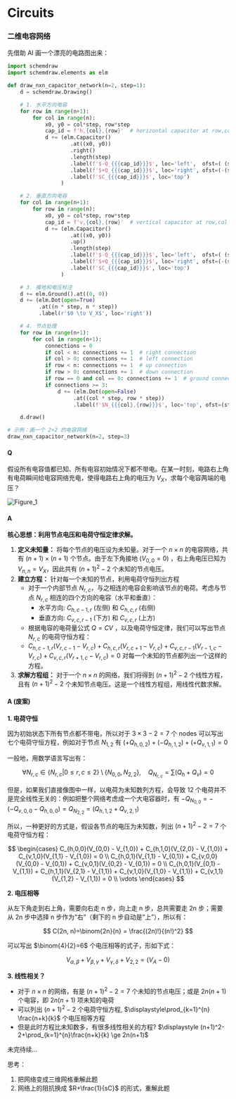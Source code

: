 # Circuits


### 二维电容网络

先借助 AI 画一个漂亮的电路图出来：

```python
import schemdraw
import schemdraw.elements as elm

def draw_nxn_capacitor_network(n=2, step=1):
    d = schemdraw.Drawing()

    # 1. 水平方向电容
    for row in range(n+1):
        for col in range(n):
            x0, y0 = col*step, row*step
            cap_id = f'h,{col},{row}'  # horizontal capacitor at row,col
            d += (elm.Capacitor()
                    .at((x0, y0))
                    .right()
                    .length(step)
                    .label(f'$-Q_{{{cap_id}}}$', loc='left',  ofst=( (step/2-0.2), step/10))
                    .label(f'$+Q_{{{cap_id}}}$', loc='right', ofst=(-(step/2-0.2), step/10))
                    .label(f'$C_{{{cap_id}}}$', loc='top')
                 )

    # 2. 垂直方向电容
    for col in range(n+1):
        for row in range(n):
            x0, y0 = col*step, row*step
            cap_id = f'v,{col},{row}'  # vertical capacitor at row,col
            d += (elm.Capacitor()
                    .at((x0, y0))
                    .up()
                    .length(step)
                    .label(f'$-Q_{{{cap_id}}}$', loc='left',  ofst=( (step/2-0.2), step/5))
                    .label(f'$+Q_{{{cap_id}}}$', loc='right', ofst=(-(step/2-0.2), step/5))
                    .label(f'$C_{{{cap_id}}}$', loc='top')
                 )

    # 3. 接地和电压标注
    d += elm.Ground().at((0, 0))
    d += (elm.Dot(open=True)
          .at((n * step, n * step))
          .label(r'$0 \to V_X$', loc='right'))

    # 4. 节点处理
    for row in range(n+1):
        for col in range(n+1):
            connections = 0
            if col < n: connections += 1  # right connection
            if col > 0: connections += 1  # left connection
            if row < n: connections += 1  # up connection
            if row > 0: connections += 1  # down connection
            if row == 0 and col == 0: connections += 1  # ground connection
            if connections >= 3:
                d += (elm.Dot(open=False)
                     .at((col * step, row * step))
                     .label(f'$N_{{{col},{row}}}$', loc='top', ofst=(step/10, 0)))

    d.draw()

# 示例：画一个 2×2 的电容网络
draw_nxn_capacitor_network(n=2, step=3)
```

#### Q

假设所有电容值都已知、所有电容初始情况下都不带电。在某一时刻，电路右上角有电荷瞬间给电容网络充电，使得电路右上角的电压为 $V_X$，求每个电容两端的电压？

![Figure_1](https://github.com/user-attachments/assets/8cefa790-e0c3-4866-ac39-456c59769f9d)



#### A 

**核心思想：利用节点电压和电荷守恒定律求解。**

1. **定义未知量：** 将每个节点的电压设为未知量。对于一个 $n \times n$ 的电容网络，共有 $(n+1) \times (n+1)$ 个节点。由于左下角接地 ($V_{0,0}=0$) ，右上角电压已知为 $V_{n,n}=V_X$，因此共有 $(n+1)^2 - 2$ 个未知的节点电压。
2. **建立方程：**  针对每一个未知的节点，利用电荷守恒列出方程
   - 对于一个内部节点 $N_{r,c}$，与之相连的电容会影响该节点的电荷。考虑与节点 $N_{r,c}$ 相连的四个方向的电容（水平和垂直）：
     - 水平方向: $C_{h,c-1,r}$ (左侧) 和 $C_{h,c,r}$ (右侧) 
     - 垂直方向: $C_{v,c,r-1}$ (下方) 和 $C_{v,c,r}$ (上方) 
   - 根据电容的电荷量公式 $Q = CV$ ，以及电荷守恒定律，我们可以写出节点 $N_{r,c}$ 的电荷守恒方程：
   - $C_{h,c-1,r}(V_{r,c-1} - V_{r,c}) + C_{h,c,r}(V_{r,c+1} - V_{r,c}) + C_{v,c,r-1}(V_{r-1,c} - V_{r,c}) + C_{v,c,r}(V_{r+1,c} - V_{r,c}) = 0$
   对每一个未知的节点都列出一个这样的方程。
4. **求解方程组：**  对于一个 $n \times n$ 的网络，我们将得到 $(n+1)^2 - 2$ 个线性方程，且有 $(n+1)^2 - 2$ 个未知节点电压。这是一个线性方程组，用线性代数求解。

#### A (废案)


**1. 电荷守恒**

因为初始状态下所有节点都不带电，所以对于 $3\times 3-2=7$ 个 nodes 可以写出七个电荷守恒方程，例如对于节点 $N_{1,2}$ 有 $(+Q_{h,0,2})+(-Q_{h,1,2})+(+Q_{v,1,1})=0$

一般地，用数学语言写出有：

$$
\forall N_{r,c} \in \{N_{r,c} | 0 \le r, c \le 2\} \setminus \{N_{0,0}, N_{2,2}\}, \quad  Q_{N_{r,c}} = \sum (Q_{h}+Q_{v}) =  0
$$

但是，如果我们直接像图中一样，以电荷为未知数列方程，会导致 12 个电荷并不是完全线性无关的：例如把整个网络考虑成一个大电容器时，有 $-Q_{N_{0,0}}=-(-Q_{v,0,0}-Q_{h,0,0})=Q_{N_{2,2}}=(Q_{h,1,2}+Q_{v,2,1})$​

所以，一种更好的方式是，假设各节点的电压为未知数，列出 $(n+1)^2-2=7$ 个电荷守恒方程：

$$
\begin{cases}
C_{h,0,0}(V_{0,0} - V_{1,0}) + C_{h,1,0}(V_{2,0} - V_{1,0}) + C_{v,1,0}(V_{1,1} - V_{1,0}) = 0 \\
C_{h,0,1}(V_{1,1} - V_{0,1}) + C_{v,0,0}(V_{0,0} - V_{0,1}) + C_{v,0,1}(V_{0,2} - V_{0,1}) = 0 \\
C_{h,0,1}(V_{0,1} - V_{1,1}) + C_{h,1,1}(V_{2,1} - V_{1,1}) + C_{v,1,0}(V_{1,0} - V_{1,1}) + C_{v,1,1}(V_{1,2} - V_{1,1}) = 0 \\
\vdots
\end{cases}
$$


**2. 电压相等**

从左下角走到右上角，需要向右走 n 步，向上走 n 步，总共需要走 2n 步；需要从 2n 步中选择 n 步作为“右”（剩下的 n 步自动是“上”），所以有：

$$
C(2n, n)=\binom{2n}{n} = \frac{(2n)!}{(n!)^2}
$$

可以写出 $\binom{4}{2}=6$ 个电压相等的式子，形如下式：

$$
V_{\alpha,\beta}+V_{\beta,\gamma}+V_{\gamma,\delta}+V_{2,2}=(V_A-0)
$$

**3. 线性相关？**

- 对于 $n\times n$ 的网络，有是 $(n+1)^2-2=7$ 个未知的节点电压；或是 $2n(n+1)$ 个电容，即 $2n(n+1)$ 项未知的电荷
- 可以列出 $(n+1)^2-2$ 个电荷守恒方程, $\displaystyle\prod_{k=1}^{n} \frac{n+k}{k}$​ 个电压相等方程
- 但是此时方程比未知数多，有很多线性相关的方程? $\displaystyle (n+1)^2-2+\prod_{k=1}^{n}\frac{n+k}{k} \ge 2n(n+1)$

未完待续...


思考：

1. 把网络变成三维网格重解此题
2. 网络上的阻抗换成 $R+\frac{1}{sC}$ 的形式，重解此题
